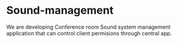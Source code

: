 # Sound-management
We are developing Conference room Sound system management application that can control client permisions through central app. 
